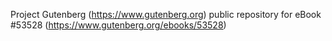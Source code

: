 Project Gutenberg (https://www.gutenberg.org) public repository for
eBook #53528 (https://www.gutenberg.org/ebooks/53528)
